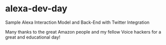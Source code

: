# alexa-dev-day
Sample Alexa Interaction Model and Back-End with Twitter Integration

Many thanks to the great Amazon people and my fellow Voice hackers for a great and educational day! 
